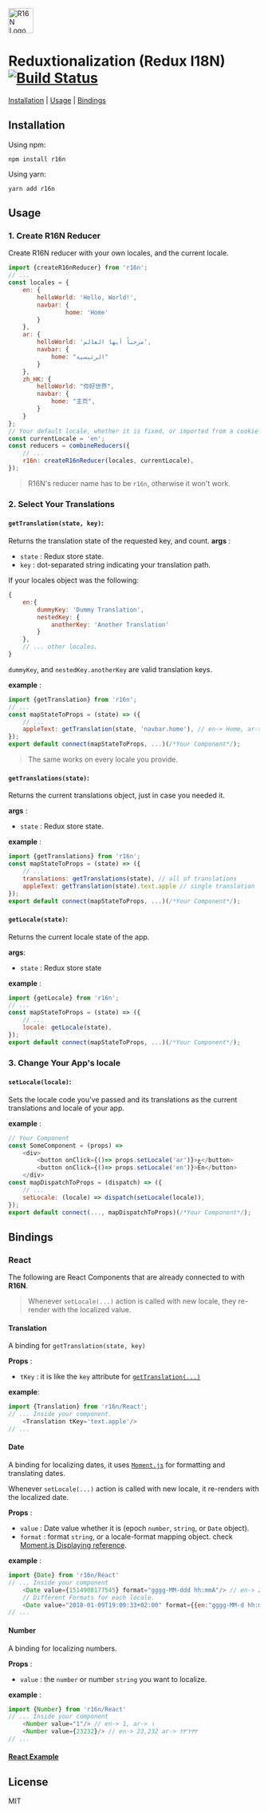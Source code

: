 <img src="https://cdn.rawgit.com/razodeh/r16n/ab1ec653/logo/logo-title.png" height="50px" alt="R16N Logo" /> 

# Reduxtionalization (Redux I18N) [![Build Status](https://travis-ci.org/razodeh/r16n.svg?branch=master)](https://travis-ci.org/razodeh/r16n) 

[Installation](#installation) | [Usage](#usage) | [Bindings](#bindings)

## Installation
Using npm:
```
npm install r16n
```
Using yarn:
```
yarn add r16n
```

## Usage

### 1. Create R16N Reducer
Create R16N reducer with your own locales, and the current locale.

```javascript
import {createR16nReducer} from 'r16n';
// ...
const locales = {
    en: {
        helloWorld: 'Hello, World!',
        navbar: {
	            home: 'Home'
        }
    },
    ar: {
        helloWorld: 'مرحباً أيها العالم',
        navbar: {
            home: "الرئيسية"
        }
    },
    zh_HK: {
		helloWorld: "你好世界",
		navbar: {
			home: "主页",
		}
	}
};
// Your default locale, whether it is fixed, or imported from a cookie or an API.
const currentLocale = 'en';
const reducers = combineReducers({
	// ...
    r16n: createR16nReducer(locales, currentLocale),
});
```
> R16N's reducer name has to be `r16n`, otherwise it won't work.

### 2. Select Your Translations

#### `getTranslation(state, key)`:
Returns the translation state of the requested key, and count.
**args** :

 - `state` : Redux store state.
 - `key` : dot-separated string indicating your translation path.

If your locales object was the following:
```javascript
{
	en:{
		dummyKey: 'Dummy Translation',
		nestedKey: {
			anotherKey: 'Another Translation'
		}
	},
	// ... other locales.
}
```
`dummyKey`, and `nestedKey.anotherKey` are valid translation keys.

**example** :
```javascript
import {getTranslation} from 'r16n';
// ...
const mapStateToProps = (state) => ({
	// ...
    appleText: getTranslation(state, 'navbar.home'), // en-> Home, ar-> الرئيسية
});
export default connect(mapStateToProps, ...)(/*Your Component*/);
```
> The same works on every locale you provide.

#### `getTranslations(state)`:
Returns the current translations object, just in case you needed it.

**args** :

 - `state` : Redux store state.

**example** :
```javascript
import {getTranslations} from 'r16n';
const mapStateToProps = (state) => ({
	// ...
    translations: getTranslations(state), // all of translations
    appleText: getTranslation(state).text.apple // single translation
});
export default connect(mapStateToProps, ...)(/*Your Component*/);
```

#### `getLocale(state)`:
Returns the current locale state of the app.

**args**:

 - `state` : Redux store state

**example** :

```javascript
import {getLocale} from 'r16n';
// ...
const mapStateToProps = (state) => ({
	// ...
    locale: getLocale(state),
});
export default connect(mapStateToProps, ...)(/*Your Component*/);
```

### 3. Change Your App's locale
####  `setLocale(locale)`:
Sets the locale code you've passed and its translations as the current translations and locale of your app.

**example** :

```javascript
// Your Component
const SomeComponent = (props) => 
	<div>
		<button onClick={()=> props.setLocale('ar')}>ع</button>
		<button onClick={()=> props.setLocale('en')}>En</button>
	</div>
const mapDispatchToProps = (dispatch) => ({
	// ...
    setLocale: (locale) => dispatch(setLocale(locale)),
});
export default connect(..., mapDispatchToProps)(/*Your Component*/);
```

## Bindings
### React
The following are React Components that are already connected to with **R16N**.
> Whenever `setLocale(...)` action is called with new locale, they re-render with the localized value.

#### Translation
A binding for `getTranslation(state, key)`

**Props** :

 - `tKey` : it is like the `key` attribute for [`getTranslation(...)`](#getTranslation)

**example**: 
```javascript
import {Translation} from 'r16n/React';
// ... Inside your component.
	<Translation tKey='text.apple'/>
// ...
```
#### Date
A binding for localizing dates, it uses [`Moment.js`](https://momentjs.com/) for formatting and translating dates.

Whenever `setLocale(...)` action is called with new locale, it re-renders with the localized date.

**Props** :

 - `value` : Date value whether it is (epoch `number`, `string`, or `Date` object).
 - `format` : format `string`, or a locale-format mapping object. check [Moment.js Displaying reference](https://momentjs.com/docs/#/displaying/).

**example** :
```javascript
import {Date} from 'r16n/React'
// ... Inside your component
	<Date value={1514908177545} format="gggg-MM-ddd hh:mmA"/> // en-> 2018-01-Tue 05:49PM, ar-> ٢٠١٨-٠١-ثلاثاء ٠٥:٤٩م
	// Different Formats for each locale.
	<Date value="2018-01-09T19:09:33+02:00" format={{en:"gggg-MM-d hh:mmA", ar: "gggg-MM-d ddd hh:mmA"}}/> // en-> 2018-01-2 07:09PM, ar-> ٢٠١٨-٠١-٢ ثلاثاء ٠٧:٠٩م
// ...
```
#### Number
A binding for localizing numbers. 

**Props** :

 - `value` : the `number` or number `string` you want to localize. 

**example** :
```javascript
import {Number} from 'r16n/React'
// ... Inside your component
	<Number value="1"/> // en-> 1, ar-> ١
	<Number value={23232}/>	// en-> 23,232 ar-> ٢٣٬٢٣٢
// ...
```

#### [React Example](./examples/react-example)
## License
MIT
